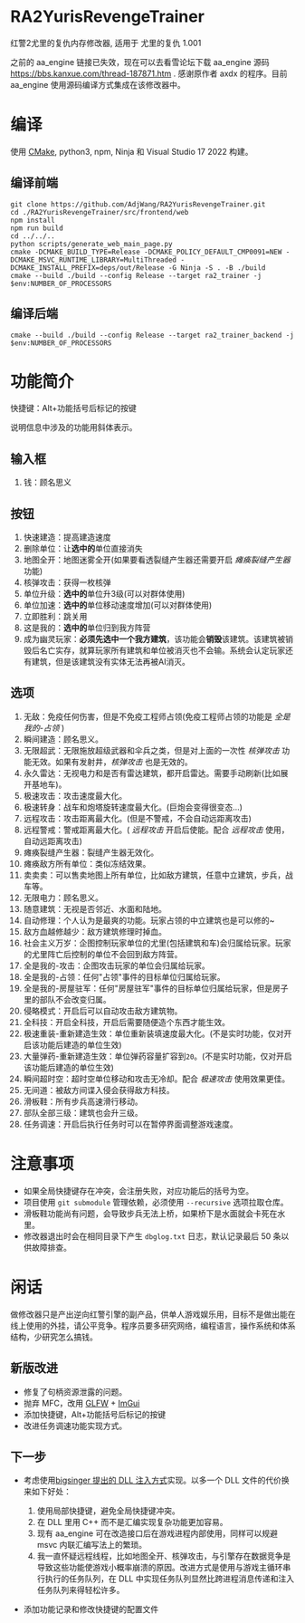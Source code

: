 # RA2YurisRevengeTrainer

红警2尤里的复仇内存修改器, 适用于 尤里的复仇 1.001

之前的 aa_engine 链接已失效，现在可以去看雪论坛下载 aa_engine 源码 https://bbs.kanxue.com/thread-187871.htm . 感谢原作者 axdx 的程序。目前 aa_engine 使用源码编译方式集成在该修改器中。

# 编译

使用 [CMake](https://cmake.org/), python3, npm, Ninja 和 Visual Studio 17 2022 构建。

## 编译前端

```
git clone https://github.com/AdjWang/RA2YurisRevengeTrainer.git
cd ./RA2YurisRevengeTrainer/src/frontend/web
npm install
npm run build
cd ../../..
python scripts/generate_web_main_page.py
cmake -DCMAKE_BUILD_TYPE=Release -DCMAKE_POLICY_DEFAULT_CMP0091=NEW -DCMAKE_MSVC_RUNTIME_LIBRARY=MultiThreaded -DCMAKE_INSTALL_PREFIX=deps/out/Release -G Ninja -S . -B ./build
cmake --build ./build --config Release --target ra2_trainer -j $env:NUMBER_OF_PROCESSORS
```

## 编译后端

```
cmake --build ./build --config Release --target ra2_trainer_backend -j $env:NUMBER_OF_PROCESSORS
```

# 功能简介

快捷键：Alt+功能括号后标记的按键

说明信息中涉及的功能用斜体表示。

## 输入框

1. 钱：顾名思义

## 按钮

1. 快速建造：提高建造速度
2. 删除单位：让**选中的**单位直接消失
3. 地图全开：地图迷雾全开(如果要看透裂缝产生器还需要开启 *瘫痪裂缝产生器* 功能)
4. 核弹攻击：获得一枚核弹
5. 单位升级：**选中的**单位升3级(可以对群体使用)
6. 单位加速：**选中的**单位移动速度增加(可以对群体使用)
7. 立即胜利：跳关用
8. 这是我的：**选中的**单位归到我方阵营
9. 成为幽灵玩家：**必须先选中一个我方建筑**，该功能会**销毁**该建筑。该建筑被销毁后名亡实存，就算玩家所有建筑和单位被消灭也不会输。系统会认定玩家还有建筑，但是该建筑没有实体无法再被AI消灭。

## 选项

1. 无敌：免疫任何伤害，但是不免疫工程师占领(免疫工程师占领的功能是 *全是我的-占领* )
2. 瞬间建造：顾名思义。
3. 无限超武：无限施放超级武器和伞兵之类，但是对上面的一次性 *核弹攻击* 功能无效。如果有发射井，*核弹攻击* 也是无效的。
4. 永久雷达：无视电力和是否有雷达建筑，都开启雷达。需要手动刷新(比如展开基地车)。
5. 极速攻击：攻击速度最大化。
6. 极速转身：战车和炮塔旋转速度最大化。(巨炮会变得很变态...)
7. 远程攻击：攻击距离最大化。(但是不警戒，不会自动远距离攻击)
8. 远程警戒：警戒距离最大化。( *远程攻击* 开启后使能。配合 *远程攻击* 使用，自动远距离攻击)
9. 瘫痪裂缝产生器：裂缝产生器无效化。
10. 瘫痪敌方所有单位：类似冻结效果。
11. 卖卖卖：可以售卖地图上所有单位，比如敌方建筑，任意中立建筑，步兵，战车等。
12. 无限电力：顾名思义。
13. 随意建筑：无视是否邻近、水面和陆地。
14. 自动修理：个人认为是最爽的功能。玩家占领的中立建筑也是可以修的~
15. 敌方血越修越少：敌方建筑修理时掉血。
16. 社会主义万岁：企图控制玩家单位的尤里(包括建筑和车)会归属给玩家。玩家的尤里阵亡后控制的单位不会回到敌方阵营。
17. 全是我的-攻击：企图攻击玩家的单位会归属给玩家。
18. 全是我的-占领：任何"占领"事件的目标单位归属给玩家。
19. 全是我的-房屋驻军：任何"房屋驻军"事件的目标单位归属给玩家，但是房子里的部队不会改变归属。
20. 侵略模式：开启后可以自动攻击敌方建筑物。
21. 全科技：开启全科技，开启后需要随便造个东西才能生效。
22. 极速重装-重新建造生效：单位重新装填速度最大化。(不是实时功能，仅对开启该功能后建造的单位生效)
23. 大量弹药-重新建造生效：单位弹药容量扩容到`20`。(不是实时功能，仅对开启该功能后建造的单位生效)
24. 瞬间超时空：超时空单位移动和攻击无冷却。配合 *极速攻击* 使用效果更佳。
25. 无间道：被敌方间谍入侵会获得敌方科技。
26. 滑板鞋：所有步兵高速滑行移动。
27. 部队全部三级：建筑也会升三级。
28. 任务调速：开启后执行任务时可以在暂停界面调整游戏速度。

# 注意事项

- 如果全局快捷键存在冲突，会注册失败，对应功能后的括号为空。
- 项目使用 `git submodule` 管理依赖，必须使用 `--recursive` 选项拉取仓库。
- 滑板鞋功能尚有问题，会导致步兵无法上桥，如果桥下是水面就会卡死在水里。
- 修改器退出时会在相同目录下产生 `dbglog.txt` 日志，默认记录最后 50 条以供故障排查。

# 闲话

做修改器只是产出逆向红警引擎的副产品，供单人游戏娱乐用，目标不是做出能在线上使用的外挂，请公平竞争。程序员要多研究网络，编程语言，操作系统和体系结构，少研究怎么搞钱。

## 新版改进

- 修复了句柄资源泄露的问题。
- 抛弃 MFC，改用 [GLFW](https://github.com/glfw/glfw) + [ImGui](https://github.com/ocornut/imgui)
- 添加快捷键，Alt+功能括号后标记的按键
- 改进任务调速功能实现方式。

## 下一步

- 考虑使用[bigsinger 提出的 DLL 注入方式](https://github.com/AdjWang/RA2YurisRevengeTrainer/issues/20)实现。以多一个 DLL 文件的代价换来如下好处：
    1. 使用局部快捷键，避免全局快捷键冲突。
    2. 在 DLL 里用 C++ 而不是汇编实现复杂功能更加容易。
    3. 现有 aa_engine 可在改造接口后在游戏进程内部使用，同样可以规避 msvc 内联汇编写法上的繁琐。
    4. 我一直怀疑远程线程，比如地图全开、核弹攻击，与引擎存在数据竞争是导致这些功能使游戏小概率崩溃的原因。改进方式是使用与游戏主循环串行执行的任务队列，在 DLL 中实现任务队列显然比跨进程消息传递和注入任务队列来得轻松许多。

- 添加功能记录和修改快捷键的配置文件
